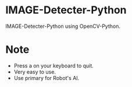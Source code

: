 # IMAGE-Detecter-Python
IMAGE-Detecter-Python using OpenCV-Python.
# Note
- Press a on your keyboard to quit.
- Very easy to use.
- Use primary for Robot's AI.
